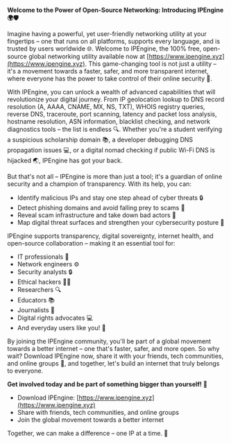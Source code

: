 **Welcome to the Power of Open-Source Networking: Introducing IPEngine 🌍🛡️**

Imagine having a powerful, yet user-friendly networking utility at your fingertips – one that runs on all platforms, supports every language, and is trusted by users worldwide 🌐. Welcome to IPEngine, the 100% free, open-source global networking utility available now at [https://www.ipengine.xyz](https://www.ipengine.xyz). This game-changing tool is not just a utility – it's a movement towards a faster, safer, and more transparent internet, where everyone has the power to take control of their online security 🚀.

With IPEngine, you can unlock a wealth of advanced capabilities that will revolutionize your digital journey. From IP geolocation lookup to DNS record resolution (A, AAAA, CNAME, MX, NS, TXT), WHOIS registry queries, reverse DNS, traceroute, port scanning, latency and packet loss analysis, hostname resolution, ASN information, blacklist checking, and network diagnostics tools – the list is endless 🔍. Whether you're a student verifying a suspicious scholarship domain 📚, a developer debugging DNS propagation issues 💻, or a digital nomad checking if public Wi-Fi DNS is hijacked 🌏, IPEngine has got your back.

But that's not all – IPEngine is more than just a tool; it's a guardian of online security and a champion of transparency. With its help, you can:

* Identify malicious IPs and stay one step ahead of cyber threats 🔒
* Detect phishing domains and avoid falling prey to scams 🚫
* Reveal scam infrastructure and take down bad actors 💪
* Map digital threat surfaces and strengthen your cybersecurity posture 🔑

IPEngine supports transparency, digital sovereignty, internet health, and open-source collaboration – making it an essential tool for:

* IT professionals 🔧
* Network engineers ⚙️
* Security analysts 🔒
* Ethical hackers 🕵️‍♂️
* Researchers 🔍
* Educators 📚
* Journalists 📰
* Digital rights advocates 💻
* And everyday users like you! 👋

By joining the IPEngine community, you'll be part of a global movement towards a better internet – one that's faster, safer, and more open. So why wait? Download IPEngine now, share it with your friends, tech communities, and online groups 📢, and together, let's build an internet that truly belongs to everyone.

**Get involved today and be part of something bigger than yourself! 🔗**

* Download IPEngine: [https://www.ipengine.xyz](https://www.ipengine.xyz)
* Share with friends, tech communities, and online groups
* Join the global movement towards a better internet

Together, we can make a difference – one IP at a time. 🌟